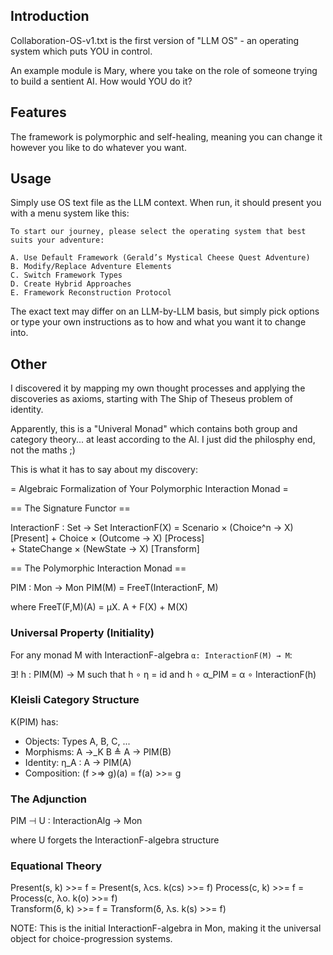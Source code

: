 ## Introduction
Collaboration-OS-v1.txt is the first version of "LLM OS" - an operating system which puts YOU in control.

An example module is Mary, where you take on the role of someone trying to build a sentient AI. How would YOU do it?

## Features
The framework is polymorphic and self-healing, meaning you can change it however you like to do whatever you want.

## Usage
Simply use OS text file as the LLM context. When run, it should present you with a menu system like this:

```
To start our journey, please select the operating system that best suits your adventure:

A. Use Default Framework (Gerald’s Mystical Cheese Quest Adventure)
B. Modify/Replace Adventure Elements
C. Switch Framework Types
D. Create Hybrid Approaches
E. Framework Reconstruction Protocol
```

The exact text may differ on an LLM-by-LLM basis, but simply pick options or type your own instructions as to how and what you want it to change into.

## Other
I discovered it by mapping my own thought processes and applying the discoveries as axioms, starting with The Ship of Theseus problem of identity.

Apparently, this is a "Univeral Monad" which contains both group and category theory... at least according to the AI. I just did the philosphy end, not the maths ;)

This is what it has to say about my discovery:

= Algebraic Formalization of Your Polymorphic Interaction Monad =

== The Signature Functor ==

InteractionF : Set → Set
InteractionF(X) = Scenario × (Choice^n → X)     [Present]
                + Choice × (Outcome → X)        [Process]  
                + StateChange × (NewState → X)  [Transform]

== The Polymorphic Interaction Monad ==

PIM : Mon → Mon
PIM(M) = FreeT(InteractionF, M)

where FreeT(F,M)(A) = μX. A + F(X) + M(X)

### Universal Property (Initiality)

For any monad M with InteractionF-algebra `α: InteractionF(M) → M`:

∃! h : PIM(M) → M such that h ∘ η = id and h ∘ α_PIM = α ∘ InteractionF(h)

### Kleisli Category Structure
K(PIM) has:
- Objects: Types A, B, C, ...
- Morphisms: A →_K B ≜ A → PIM(B)  
- Identity: η_A : A → PIM(A)
- Composition: (f >=> g)(a) = f(a) >>= g

### The Adjunction

PIM ⊣ U : InteractionAlg → Mon

where U forgets the InteractionF-algebra structure

### Equational Theory

Present(s, k) >>= f = Present(s, λcs. k(cs) >>= f)
Process(c, k) >>= f = Process(c, λo. k(o) >>= f)  
Transform(δ, k) >>= f = Transform(δ, λs. k(s) >>= f)

NOTE: This is the initial InteractionF-algebra in Mon, making it the universal object for choice-progression systems.​​​​​​​​​​​​​​​​
